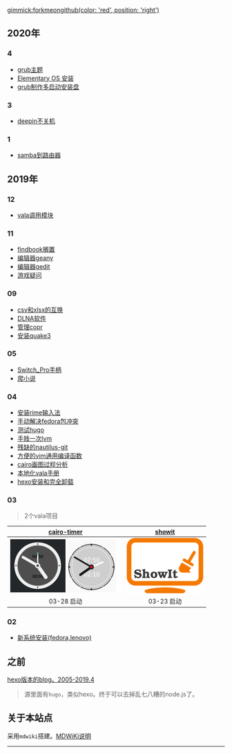 [gimmick:forkmeongithub(color: 'red', position: 'right')](https://github.com/eexpress/wiki)

## 2020年

### 4
- [grub主题](blog/2020-04-06-grub主题.md)
- [Elementary OS 安装](blog/2020-04-06-EOS安装.md)
- [grub制作多启动安装盘](blog/2020-04-03-grub制作多启动安装盘.md)

### 3
- [deepin不关机](blog/2020-04-03-deepin不关机.md)

### 1
- [samba到路由器](blog/2020-01-23-samba到路由器.md)

## 2019年


### 12
- [vala调用模块](blog/2019-12-1-vala调用模块.md)

### 11
- [findbook搁置](blog/2019-11-26-findbook搁置.md)
- [编辑器geany](blog/2019-11-12-geany.md)
- [编辑器gedit](blog/2019-11-12-gedit.md)
- [游戏疑问](blog/2019-11-03-游戏疑问.md)

### 09
- [csv和xlsx的互换](blog/2019-09-23-csv和xlsx的互换.md)
- [DLNA软件](blog/2019-09-16-DLNA.md)
- [管理copr](blog/2019-09-12-dnf-copr.md)
- [安装quake3](blog/2019-09-12-quake3.md)

### 05
- [Switch_Pro手柄](blog/2019-05-04-Switch_Pro手柄.md)
- [爬小说](blog/2019-05-16-爬虫爬小说.md)

### 04
- [安装rime输入法](blog/2019-04-15-中州韵.md)
- [手动解决fedora包冲突](blog/2019-04-09-包冲突导致游戏不运行.md)
- [测试hugo](blog/2019-04-08-测试hugo.md)
- [手贱一次lvm](blog/2019-04-07-lvm.md)
- [残缺的nautilus-git](blog/2019-04-06-nautilus-git扩展.md)
- [方便的vim通用编译函数](blog/2019-04-02-vim动态执行编译.md)
- [cairo画图过程分析](blog/2019-04-01-cairo画图过程分析.md)
- [本地化vala手册](blog/2019-04-02-本地化vala手册.md)
- [hexo安装和完全卸载](blog/2019-04-01-hexo笔记.md)

### 03
> 2个vala项目

[cairo-timer](https://github.com/eexpress/cairo-timer)|[showit](https://github.com/eexpress/showit)
:--:|:--:
![](pic/timer.png)![](pic/timer-old.png)|![](pic/showit.png)
03-28 启动|03-23 启动

### 02
- [新系统安装(fedora,lenovo)](blog/2019-02-13-新系统安装.md)

## 之前
[hexo版本的blog。2005-2019.4](https://eexpress.github.io/hexo-blog)

> 源里面有`hugo`，类似hexo。终于可以去掉乱七八糟的node.js了。

## 关于本站点

采用`mdwiki`搭建。[MDWiKi说明](blog/2019-01-22-mdwiki.md)

---
